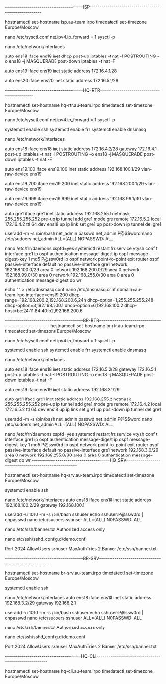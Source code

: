 ---------------------------------------ISP-----------------------------------------------------

hostnamectl set-hostname isp.au-team.irpo
timedatectl set-timezone Europe/Moscow

nano /etc/sysctl.conf
net.ipv4.ip_forward = 1
sysctl -p


nano /etc/network/interfaces

auto ens18
iface ens18 inet dhcp
    post-up iptables -t nat -I POSTROUTING -o ens18 -j MASQUERADE
    post-down iptables -t nat -F

auto ens19
iface ens19 inet static
    address 172.16.4.1/28

auto ens20
iface ens20 inet static
    address 172.16.5.1/28

---------------------------------------HQ-RTR--------------------------------------------

hostnamectl set-hostname hq-rtr.au-team.irpo
timedatectl set-timezone Europe/Moscow

nano /etc/sysctl.conf
net.ipv4.ip_forward = 1
sysctl -p 

systemctl enable ssh
systemctl enable frr
systemctl enable dnsmasq


nano /etc/network/interfaces

auto ens18
iface ens18 inet static
        address 172.16.4.2/28
        gateway 172.16.4.1
        post-up iptables -t nat -I POSTROUTING -o ens18 -j MASQUERADE
        post-down iptables -t nat -F

auto ens19.100
iface ens19.100 inet static
        address 192.168.100.1/29
        vlan-raw-device ens19

auto ens19.200
iface ens19.200 inet static
        address 192.168.200.1/29
        vlan-raw-device ens19

auto ens19.999
iface ens19.999 inet static
        address 192.168.99.1/30
        vlan-raw-device ens19

auto gre1
iface gre1 inet static
    address 192.168.255.1
    netmask 255.255.255.252
    pre-up ip tunnel add gre1 mode gre remote 172.16.5.2 local 172.16.4.2 ttl 64 dev ens18
    up ip link set gre1 up
    post-down ip tunnel del gre1

useradd -m -s /bin/bash net_admin
passwd net_admin 
P@$$word
nano /etc/sudoers
net_admin ALL=(ALL) NOPASSWD: ALL

nano /etc/frr/daemons
ospfd=yes
systemctl restart frr.service
vtysh
conf t
interface gre1
ip ospf authentication message-digest
ip ospf message-digest-key 1 md5 P@ssw0rd
ip ospf network point-to-point
exit
router ospf
passive-interface default
no passive-interface gre1
network 192.168.100.0/29 area 0
network 192.168.200.0/29 area 0
network 192.168.99.0/30 area 0
network 192.168.255.0/30 area 0
area 0 authentication message-digest
do wr

echo "" > /etc/dnsmasq.conf
nano /etc/dnsmasq.conf
domain=au-team.irpo
interface=ens19.200
dhcp-range=192.168.200.2,192.168.200.6,24h
dhcp-option=1,255.255.255.248
dhcp-option=3,192.168.200.1
dhcp-option=6,192.168.100.2
dhcp-host=bc:24:11:84:40:b2,192.168.200.6


---------------------------------------BR-RTR-----------------------------------------------------
hostnamectl set-hostname br-rtr.au-team.irpo
timedatectl set-timezone Europe/Moscow

nano /etc/sysctl.conf
net.ipv4.ip_forward = 1
sysctl -p 

systemctl enable ssh
systemctl enable frr
systemctl enable dnsmasq


nano /etc/network/interfaces

auto ens18
iface ens18 inet static
        address 172.16.5.2/28
        gateway 172.16.5.1
        post-up iptables -t nat -I POSTROUTING -o ens18 -j MASQUERADE
        post-down iptables -t nat -F

auto ens19 
iface ens19 inet static
        address 192.168.3.1/29

auto gre1
iface gre1 inet static
    address 192.168.255.2
    netmask 255.255.255.252
    pre-up ip tunnel add gre1 mode gre remote 172.16.4.2 local 172.16.5.2 ttl 64 dev ens18
    up ip link set gre1 up
    post-down ip tunnel del gre1

useradd -m -s /bin/bash net_admin
passwd net_admin 
P@$$word
nano /etc/sudoers
net_admin ALL=(ALL) NOPASSWD: ALL

nano /etc/frr/daemons
ospfd=yes
systemctl restart frr.service
vtysh
conf t
interface gre1
ip ospf authentication message-digest
ip ospf message-digest-key 1 md5 P@ssw0rd
ip ospf network point-to-point
exit
router ospf
passive-interface default
no passive-interface gre1
network 192.168.3.0/29 area 0
network 192.168.255.0/30 area 0
area 0 authentication message-digest
do wr
---------------------------------------HQ_SRV-----------------------------------------------------

hostnamectl set-hostname hq-srv.au-team.irpo
timedatectl set-timezone Europe/Moscow

systemctl enable ssh

nano /etc/network/interfaces
auto ens18
iface ens18 inet static
        address 192.168.100.2/29
        gateway 192.168.100.1


useradd -u 1010 -m -s /bin/bash sshuser
echo sshuser:P@ssw0rd | chpasswd
nano /etc/sudoers
sshuser ALL=(ALL) NOPASSWD: ALL


nano /etc/ssh/banner.txt
Authorized access only

nano etc/ssh/sshd_config.d/demo.conf

Port 2024
AllowUsers sshuser
MaxAuthTries 2
Banner /etc/ssh/banner.txt


---------------------------------------BR-SRV-----------------------------------------------------

hostnamectl set-hostname br-srv.au-team.irpo
timedatectl set-timezone Europe/Moscow

systemctl enable ssh

nano /etc/network/interfaces
auto ens18
iface ens18 inet static
        address 192.168.3.2/29
        gateway 192.168.2.1


useradd -u 1010 -m -s /bin/bash sshuser
echo sshuser:P@ssw0rd | chpasswd
nano /etc/sudoers
sshuser ALL=(ALL) NOPASSWD: ALL

nano /etc/ssh/banner.txt
Authorized access only

nano etc/ssh/sshd_config.d/demo.conf

Port 2024
AllowUsers sshuser
MaxAuthTries 2
Banner /etc/ssh/banner.txt

--------------------------------------HQ-CLI-----------------------------------------------------


hostnamectl set-hostname hq-cli.au-team.irpo
timedatectl set-timezone Europe/Moscow


